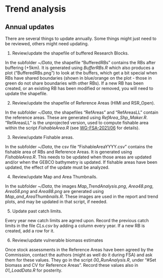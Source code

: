 
<!-- README.md is generated from README.Rmd. Please edit the .Rmd file then knit it -->

# Trend analysis

## Annual updates

There are several things to update annually. Some things might just need
to be reviewed, others might need updating.

1.  Review/update the shapefile of buffered Research Blocks.

In the subfolder *\~/Data*, the shapefile “BufferedRBs” contains the RBs
after buffering (+5km). It is generated using *BufferRBs.R* which also
produces a plot (“BufferedRBs.png”) to look at the buffers, which get a
bit special when RBs have shared boundaries (shown in blue/orange on the
plot - those in green do not share boundaries with other RBs). If a new
RB has been created, or an existing RB has been modified or removed, you
will need to update the shapefile.

2.  Review/update the shapefile of Reference Areas (HIMI and RSR_Open).

In the subfolder *\~/Data*, the shapefiles “RefAreas” and “RefAreasLL”
contain the reference areas. These are generated using
*RefArea_Shp_Maker.R*. “RefAreasLL” is the unprojected version, used to
compute fishable area within the script *FishableArea.R* (see
[WG-FSA-2021/06](https://www.ccamlr.org/en/wg-fsa-2021/06) for details).

3.  Review/update Fishable areas.

In the subfolder *\~/Data*, the csv file “FishableAreaYYYY.csv” contains
the fishable area of RBs and Reference Areas. It is generated using
*FishableArea.R*. This needs to be updated when those areas are updated
and/or when the GEBCO bathymetry is updated. If fishable areas have been
updated, the effect of the update must be analyzed.

4.  Review/update Map and Area Thumbnails.

In the subfolder *\~/Data*, the images *Map_TrendAnalysis.png*,
*Area48.png*, *Area58.png* and *Area88.png* are generated using
*Map_and_AreaThumbnails.R*. These images are used in the report and
trend plots, and may be updated in that script, if needed.

5.  Update past catch limits.

Every year new catch limits are agrred upon. Record the previous catch
limits in the file *CLs.csv* by adding a column every year. If a new RB
is created, add a row for it.

6.  Review/update vulnerable biomass estimates

Once stock assessments in the Reference Areas have been agreed by the
Commission, contact the authors (might as well do it during FSA) and ask
them for these values. They go in the script *00_RunAnalysis.R*, under
“\#Set biomass and CV for Reference Areas”. Record these values also in
*01_LoadData.R* for posterity.
